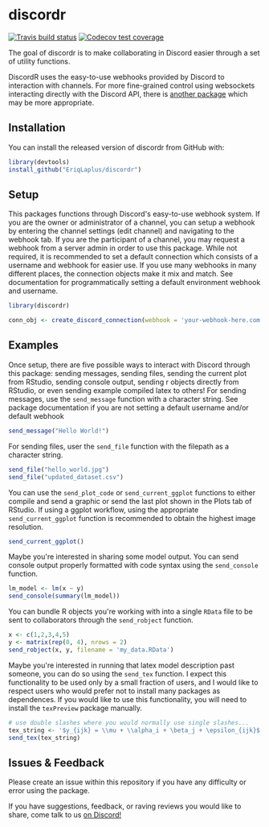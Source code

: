 
# discordr

<!-- badges: start -->
[![Travis build status](https://travis-ci.org/EriqLaplus/discordr.svg?branch=master)](https://travis-ci.org/EriqLaplus/discordr)
[![Codecov test coverage](https://codecov.io/gh/EriqLaplus/discordr/branch/master/graph/badge.svg)](https://codecov.io/gh/EriqLaplus/discordr?branch=master)
<!-- badges: end -->

The goal of discordr is to make collaborating in Discord easier through a set of utility functions.

DiscordR uses the easy-to-use webhooks provided by Discord to interaction with channels. For more fine-grained control using websockets interacting directly with the Discord API, there is [another package](https://github.com/bill-ash/discoRd) which may be more appropriate.

## Installation

You can install the released version of discordr from GitHub with:

``` r
library(devtools)
install_github("EriqLaplus/discordr")
```

## Setup

This packages functions through Discord's easy-to-use webhook system. If you are the owner or administrator of a channel, you can setup a webhook by entering the channel settings (edit channel) and navigating to the webhook tab. If you are the participant of a channel, you may request a webhook from a server admin in order to use this package. While not required, it is recommended to set a default connection which consists of a username and webhook for easier use. If you use many webhooks in many different places, the connection objects make it mix and match. See documentation for programmatically setting a default environment webhook and username.

``` r
library(discordr)

conn_obj <- create_discord_connection(webhook = 'your-webhook-here.com', username = 'preferred username', set_default = TRUE)
```

## Examples

Once setup, there are five possible ways to interact with Discord through this package: sending messages, sending files, sending the current plot from RStudio, sending console output, sending r objects directly from RStudio, or even sending example compiled latex to others! For sending messages, use the `send_message` function with a character string. See package documentation if you are not setting a default username and/or default webhook

``` r
send_message("Hello World!")
```
For sending files, user the `send_file` function with the filepath as a character string.

``` r
send_file("hello_world.jpg")
send_file("updated_dataset.csv")
```

You can use the `send_plot_code` or `send_current_ggplot` functions to either compile and send a graphic or send the last plot shown in the Plots tab of RStudio. If using a ggplot workflow, using the appropriate `send_current_ggplot` function is recommended to obtain the highest image resolution.

``` r
send_current_ggplot()
```

Maybe you're interested in sharing some model output. You can send console output properly formatted with code syntax using the `send_console` function.

``` r
lm_model <- lm(x ~ y)
send_console(summary(lm_model))
```

You can bundle R objects you're working with into a single `RData` file to be sent to collaborators through the `send_robject` function.

``` r
x <- c(1,2,3,4,5)
y <- matrix(rep(0, 4), nrows = 2)
send_robject(x, y, filename = 'my_data.RData')
```

Maybe you're interested in running that latex model description past someone, you can do so using the `send_tex` function. I expect this functionality to be used only by a small fraction of users, and I would like to respect users who would prefer not to install many packages as dependences. If you would like to use this functionality, you will need to install the `texPreview` package manually.  

``` r
# use double slashes where you would normally use single slashes...
tex_string <- '$y_{ijk} = \\mu + \\alpha_i + \beta_j + \epsilon_{ijk}$'
send_tex(tex_string)
```

## Issues & Feedback

Please create an issue within this repository if you have any difficulty or error using the package. 

If you have suggestions, feedback, or raving reviews you would like to share, come talk to us [on Discord!](https://discord.gg/SAHPhZn)
